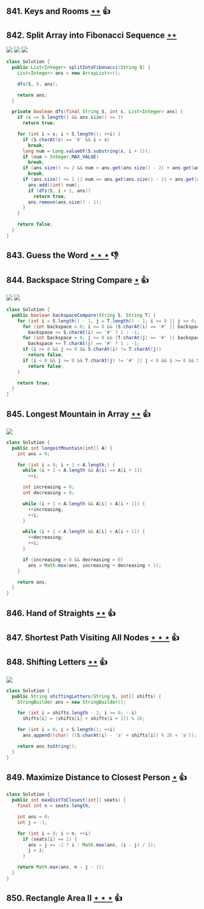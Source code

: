 ## 841. Keys and Rooms [$\star\star$](https://leetcode.com/problems/keys-and-rooms) :thumbsup:

## 842. Split Array into Fibonacci Sequence [$\star\star$](https://leetcode.com/problems/split-array-into-fibonacci-sequence)

![](https://img.shields.io/badge/-Backtracking-D0104C.svg?style=flat-square) ![](https://img.shields.io/badge/-Greedy-0B346E.svg?style=flat-square) ![](https://img.shields.io/badge/-String-60373E.svg?style=flat-square)

```java
class Solution {
  public List<Integer> splitIntoFibonacci(String S) {
    List<Integer> ans = new ArrayList<>();

    dfs(S, 0, ans);

    return ans;
  }

  private boolean dfs(final String S, int s, List<Integer> ans) {
    if (s == S.length() && ans.size() >= 3)
      return true;

    for (int i = s; i < S.length(); ++i) {
      if (S.charAt(s) == '0' && i > s)
        break;
      long num = Long.valueOf(S.substring(s, i + 1));
      if (num > Integer.MAX_VALUE)
        break;
      if (ans.size() >= 2 && num > ans.get(ans.size() - 2) + ans.get(ans.size() - 1))
        break;
      if (ans.size() <= 1 || num == ans.get(ans.size() - 2) + ans.get(ans.size() - 1)) {
        ans.add((int) num);
        if (dfs(S, i + 1, ans))
          return true;
        ans.remove(ans.size() - 1);
      }
    }

    return false;
  }
}
```

## 843. Guess the Word [$\star\star\star$](https://leetcode.com/problems/guess-the-word) :thumbsdown:

## 844. Backspace String Compare [$\star$](https://leetcode.com/problems/backspace-string-compare) :thumbsup:

![](https://img.shields.io/badge/-Stack-E2943B.svg?style=flat-square) ![](https://img.shields.io/badge/-Two%20Pointers-2EA9DF.svg?style=flat-square)

```java
class Solution {
  public boolean backspaceCompare(String S, String T) {
    for (int i = S.length() - 1, j = T.length() - 1; i >= 0 || j >= 0; --i, --j) {
      for (int backspace = 0; i >= 0 && (S.charAt(i) == '#' || backspace > 0); --i)
        backspace += S.charAt(i) == '#' ? 1 : -1;
      for (int backspace = 0; j >= 0 && (T.charAt(j) == '#' || backspace > 0); --j)
        backspace += T.charAt(j) == '#' ? 1 : -1;
      if (i >= 0 && j >= 0 && S.charAt(i) != T.charAt(j))
        return false;
      if (i < 0 && j >= 0 && T.charAt(j) != '#' || j < 0 && i >= 0 && S.charAt(i) != '#')
        return false;
    }

    return true;
  }
}
```

## 845. Longest Mountain in Array [$\star\star$](https://leetcode.com/problems/longest-mountain-in-array) :thumbsup:

![](https://img.shields.io/badge/-Two%20Pointers-2EA9DF.svg?style=flat-square)

```java
class Solution {
  public int longestMountain(int[] A) {
    int ans = 0;

    for (int i = 0; i + 1 < A.length;) {
      while (i + 1 < A.length && A[i] == A[i + 1])
        ++i;

      int increasing = 0;
      int decreasing = 0;

      while (i + 1 < A.length && A[i] < A[i + 1]) {
        ++increasing;
        ++i;
      }

      while (i + 1 < A.length && A[i] > A[i + 1]) {
        ++decreasing;
        ++i;
      }

      if (increasing > 0 && decreasing > 0)
        ans = Math.max(ans, increasing + decreasing + 1);
    }

    return ans;
  }
}
```

## 846. Hand of Straights [$\star\star$](https://leetcode.com/problems/hand-of-straights) :thumbsup:

## 847. Shortest Path Visiting All Nodes [$\star\star\star$](https://leetcode.com/problems/shortest-path-visiting-all-nodes) :thumbsup:

## 848. Shifting Letters [$\star\star$](https://leetcode.com/problems/shifting-letters) :thumbsup:

![](https://img.shields.io/badge/-String-60373E.svg?style=flat-square)

```java
class Solution {
  public String shiftingLetters(String S, int[] shifts) {
    StringBuilder ans = new StringBuilder();

    for (int i = shifts.length - 2; i >= 0; --i)
      shifts[i] = (shifts[i] + shifts[i + 1]) % 26;

    for (int i = 0; i < S.length(); ++i)
      ans.append((char) ((S.charAt(i) - 'a' + shifts[i]) % 26 + 'a'));

    return ans.toString();
  }
}
```

## 849. Maximize Distance to Closest Person [$\star$](https://leetcode.com/problems/maximize-distance-to-closest-person) :thumbsup:

```java
class Solution {
  public int maxDistToClosest(int[] seats) {
    final int n = seats.length;

    int ans = 0;
    int j = -1;

    for (int i = 0; i < n; ++i)
      if (seats[i] == 1) {
        ans = j == -1 ? i : Math.max(ans, (i - j) / 2);
        j = i;
      }

    return Math.max(ans, n - j - 1);
  }
}
```

## 850. Rectangle Area II [$\star\star\star$](https://leetcode.com/problems/rectangle-area-ii) :thumbsup:
